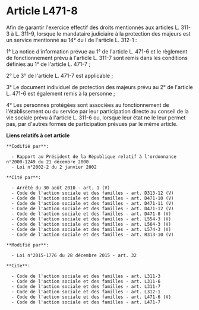 # Article L471-8

Afin de garantir l'exercice effectif des droits mentionnés aux articles L. 311-3 à L. 311-9, lorsque le mandataire judiciaire
à la protection des majeurs est un service mentionné au 14° du I de l'article L. 312-1 : 

1° La notice d'information prévue au 1° de l'article L. 471-6 et le règlement de fonctionnement prévu à l'article L. 311-7
sont remis dans les conditions définies au 1° de l'article L. 471-7 ; 

2° Le 3° de l'article L. 471-7 est applicable ; 

3° Le document individuel de protection des majeurs prévu au 2° de l'article L. 471-6 est également remis à la personne ; 

4° Les personnes protégées sont associées au fonctionnement de l'établissement ou du service par leur participation directe
au conseil de la vie sociale prévu à l'article L. 311-6 ou, lorsque leur état ne le leur permet pas, par d'autres formes de
participation prévues par le même article.

**Liens relatifs à cet article**

	**Codifié par**:

	  - Rapport au Président de la République relatif à l'ordonnance n°2000-1249 du 21 décembre 2000
	  - Loi n°2002-2 du 2 janvier 2002

	**Cité par**:

	  - Arrêté du 30 août 2010 - art. 1 (V)
	  - Code de l'action sociale et des familles - art. D313-12 (V)
	  - Code de l'action sociale et des familles - art. D471-10 (V)
	  - Code de l'action sociale et des familles - art. D471-11 (V)
	  - Code de l'action sociale et des familles - art. D471-12 (V)
	  - Code de l'action sociale et des familles - art. D471-8 (V)
	  - Code de l'action sociale et des familles - art. L554-3 (V)
	  - Code de l'action sociale et des familles - art. L564-3 (V)
	  - Code de l'action sociale et des familles - art. L574-3 (V)
	  - Code de l'action sociale et des familles - art. R313-10 (V)

	**Modifié par**:

	  - Loi n°2015-1776 du 28 décembre 2015 - art. 32

	**Cite**:

	  - Code de l'action sociale et des familles - art. L311-3
	  - Code de l'action sociale et des familles - art. L311-6
	  - Code de l'action sociale et des familles - art. L311-7
	  - Code de l'action sociale et des familles - art. L312-1
	  - Code de l'action sociale et des familles - art. L471-6 (V)
	  - Code de l'action sociale et des familles - art. L471-7
